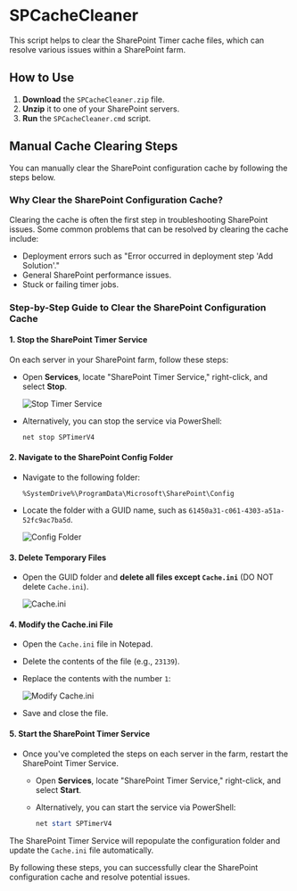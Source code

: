 # SPCacheCleaner

This script helps to clear the SharePoint Timer cache files, which can resolve various issues within a SharePoint farm.

## How to Use

1. **Download** the `SPCacheCleaner.zip` file.
2. **Unzip** it to one of your SharePoint servers.
3. **Run** the `SPCacheCleaner.cmd` script.

## Manual Cache Clearing Steps

You can manually clear the SharePoint configuration cache by following the steps below.

### Why Clear the SharePoint Configuration Cache?

Clearing the cache is often the first step in troubleshooting SharePoint issues. Some common problems that can be resolved by clearing the cache include:

- Deployment errors such as "Error occurred in deployment step 'Add Solution'."
- General SharePoint performance issues.
- Stuck or failing timer jobs.

### Step-by-Step Guide to Clear the SharePoint Configuration Cache

#### 1. Stop the SharePoint Timer Service

On each server in your SharePoint farm, follow these steps:

- Open **Services**, locate "SharePoint Timer Service," right-click, and select **Stop**.
  
  ![Stop Timer Service](https://github.com/user-attachments/assets/fe421d10-40ac-4490-9278-c1c53310f6c1)

- Alternatively, you can stop the service via PowerShell:

    ```powershell
    net stop SPTimerV4
    ```

#### 2. Navigate to the SharePoint Config Folder

- Navigate to the following folder:
  
  ```
  %SystemDrive%\ProgramData\Microsoft\SharePoint\Config
  ```

- Locate the folder with a GUID name, such as `61450a31-c061-4303-a51a-52fc9ac7ba5d`.

  ![Config Folder](https://github.com/user-attachments/assets/dbc8341c-373c-483f-84fe-e5f0affec26f)

#### 3. Delete Temporary Files

- Open the GUID folder and **delete all files except `Cache.ini`** (DO NOT delete `Cache.ini`).
  
  ![Cache.ini](https://github.com/user-attachments/assets/7139556d-56a0-4a2c-98ba-ab36adf64a03)

#### 4. Modify the Cache.ini File

- Open the `Cache.ini` file in Notepad.
- Delete the contents of the file (e.g., `23139`).
- Replace the contents with the number `1`:

  ![Modify Cache.ini](https://github.com/user-attachments/assets/8fe46bad-9407-46b7-9463-5fc307269ef7)

- Save and close the file.

#### 5. Start the SharePoint Timer Service

- Once you've completed the steps on each server in the farm, restart the SharePoint Timer Service.
  
  - Open **Services**, locate "SharePoint Timer Service," right-click, and select **Start**.
  
  - Alternatively, you can start the service via PowerShell:

    ```powershell
    net start SPTimerV4
    ```

The SharePoint Timer Service will repopulate the configuration folder and update the `Cache.ini` file automatically.

By following these steps, you can successfully clear the SharePoint configuration cache and resolve potential issues.
